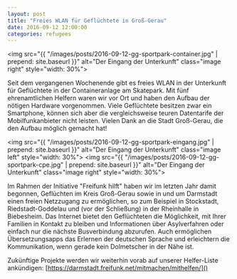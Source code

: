 ```yaml
---
layout: post
title: "Freies WLAN für Geflüchtete in Groß-Gerau"
date: 2016-09-12 12:00:00
categories: refugees
---
```


<img src="{{ "/images/posts/2016-09-12-gg-sportpark-container.jpg" | prepend: site.baseurl }}" alt="Der Eingang der Unterkunft" class="image right" style="width: 30%">

Seit dem vergangenen Wochenende gibt es freies WLAN in der Unterkunft für Geflüchtete in der Containeranlage am Skatepark. Mit fünf ehrenamtlichen Helfern waren wir vor Ort und haben den Aufbau der nötigen Hardware vorgenommen. Viele Geflüchtete besitzen zwar ein Smartphone, können sich aber die vergleichsweise teuren Datentarife der Mobilfunkanbieter nicht leisten. Vielen Dank an die Stadt Groß-Gerau, die den Aufbau möglich gemacht hat!

<!--*-->

<img src="{{ "/images/posts/2016-09-12-gg-sportpark-eingang.jpg" | prepend: site.baseurl }}" alt="Der Eingang der Unterkunft" class="image left" style="width: 30%">
<img src="{{ "/images/posts/2016-09-12-gg-sportpark-cpe.jpg" | prepend: site.baseurl }}" alt="Der Eingang der Unterkunft" class="image right" style="width: 30%">

Im Rahmen der Initiative "Freifunk hilft" haben wir im letzten Jahr damit begonnen, Geflüchten im Kreis Groß-Gerau sowie in und um Darmstadt einen freien Netzzugang zu ermöglichen, so zum Beispiel in Stockstadt, Riedstadt-Goddelau und (vor der Schließung) in der Rheinhalle in Biebesheim. Das Internet bietet den Geflüchteten die Möglichkeit, mit Ihrer Familien in Kontakt zu bleiben und Informationen über Asylverfahren oder einfach nur die nächste Busverbindung abzurufen. Auch ermöglichen Übersetzungsapps das Erlernen der deutschen Sprache und erleichtern die Kommunikation, wenn gerade kein Dol­met­scher in der Nähe ist.

Zukünftige Projekte werden wir weiterhin vorab auf unserer Helfer-Liste ankündigen: [https://darmstadt.freifunk.net/mitmachen/mithelfen/]()
